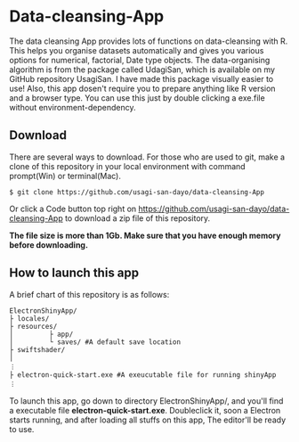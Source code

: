 # Data-cleansing-App
The data cleansing App provides lots of functions on data-cleansing with R. This helps you organise datasets automatically and gives you various options for numerical, factorial, Date type objects. The data-organising algorithm is from the package called UdagiSan, which is available on my GitHub repository UsagiSan. I have made this package visually easier to use! 
Also, this app dosen't require you to prepare anything like R version and a browser type. You can use this just by double clicking a exe.file without environment-dependency.

## Download
There are several ways to download. For those who are used to git, make a clone of this repository in your local environment with command prompt(Win) or terminal(Mac).
```
$ git clone https://github.com/usagi-san-dayo/data-cleansing-App
```
Or click a Code button top right on https://github.com/usagi-san-dayo/data-cleansing-App to download a zip file of this repository.

**The file size is more than 1Gb. Make sure that you have enough memory before downloading.**

## How to launch this app
A brief chart of this repository is as follows:
```
ElectronShinyApp/
├ locales/
├ resources/
│         ├ app/
│         └ saves/ #A default save location
├ swiftshader/
│           
︙
├ electron-quick-start.exe #A exeucutable file for running shinyApp
︙           
```
To launch this app, go down to directory ElectronShinyApp/, and you'll find a executable file **electron-quick-start.exe**. Doubleclick it, soon a Electron starts running, and after loading all stuffs on this app, The editor'll be ready to use. 

